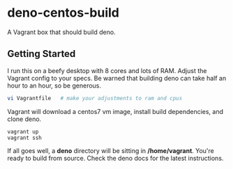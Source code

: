 # deno-centos-build

A Vagrant box that should build deno.


## Getting Started

I run this on a beefy desktop with 8 cores and lots of RAM. Adjust the Vagrant
config to your specs. Be warned that building deno can take half an hour to
an hour, so be generous.

```bash
vi Vagrantfile   # make your adjustments to ram and cpus
```

Vagrant will download a centos7 vm image, install build dependencies, and clone
deno.

```
vagrant up
vagrant ssh
```

If all goes well, a **deno** directory will be sitting in **/home/vagrant**.
You're ready to build from source. Check the deno docs for the latest 
instructions.


